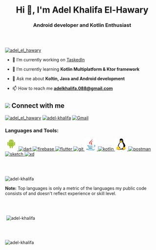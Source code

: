 <h1 align="center">Hi 👋, I'm Adel Khalifa El-Hawary</h1>
<h3 align="center">Android developer and Kotlin Enthusiast</h3>

<br/><br/>
<p align="left"> <a href="https://twitter.com/adel_el_hawary" target="blank"><img src="https://img.shields.io/twitter/follow/adel_el_hawary?logo=twitter&style=for-the-badge" alt="adel_el_hawary" /></a> </p>

- 🔭 I’m currently working on [TaskedIn](https://play.google.com/store/apps/details?id=com.megatrust.taskedinpro)

- 🌱 I’m currently learning **Kotlin Multiplatform & Ktor framework**

- 💬 Ask me about **Koltin, Java and Android development**

- 📫 How to reach me **adelkhalifa.088@gmail.com**


## <img src="https://media.giphy.com/media/iY8CRBdQXODJSCERIr/giphy.gif" width="30px"> Connect with me


  
<p align="left">
<a href="https://twitter.com/adel_el_hawary" target="blank"><img align="center" src="https://raw.githubusercontent.com/rahuldkjain/github-profile-readme-generator/master/src/images/icons/Social/twitter.svg" alt="adel_el_hawary" height="30" width="40" /></a>
<a href="https://linkedin.com/in/adel-khalifa" target="blank"><img align="center" src="https://raw.githubusercontent.com/rahuldkjain/github-profile-readme-generator/master/src/images/icons/Social/linked-in-alt.svg" alt="adel-khalifa" height="30" width="40" /></a>
<a href="mailto:adelkhalifa.088@gmail.com" target="blank"><img align="center" src="https://img.shields.io/badge/gmail-%23EA4335.svg?style=plastic&logo=gmail&logoColor=white" alt="Gmail" height="30" /></a>
 </p>

<h3 align="left">Languages and Tools:</h3>
<p align="left"> <a href="https://developer.android.com" target="_blank" rel="noreferrer"> <img src="https://raw.githubusercontent.com/devicons/devicon/master/icons/android/android-original-wordmark.svg" alt="android" width="40" height="40"/> </a> <a href="https://dart.dev" target="_blank" rel="noreferrer"> <img src="https://www.vectorlogo.zone/logos/dartlang/dartlang-icon.svg" alt="dart" width="40" height="40"/> </a> <a href="https://firebase.google.com/" target="_blank" rel="noreferrer"> <img src="https://www.vectorlogo.zone/logos/firebase/firebase-icon.svg" alt="firebase" width="40" height="40"/> </a> <a href="https://flutter.dev" target="_blank" rel="noreferrer"> <img src="https://www.vectorlogo.zone/logos/flutterio/flutterio-icon.svg" alt="flutter" width="40" height="40"/> </a> <a href="https://git-scm.com/" target="_blank" rel="noreferrer"> <img src="https://www.vectorlogo.zone/logos/git-scm/git-scm-icon.svg" alt="git" width="40" height="40"/> </a> <a href="https://www.java.com" target="_blank" rel="noreferrer"> <img src="https://raw.githubusercontent.com/devicons/devicon/master/icons/java/java-original.svg" alt="java" width="40" height="40"/> </a> <a href="https://kotlinlang.org" target="_blank" rel="noreferrer"> <img src="https://www.vectorlogo.zone/logos/kotlinlang/kotlinlang-icon.svg" alt="kotlin" width="40" height="40"/> </a> <a href="https://www.linux.org/" target="_blank" rel="noreferrer"> <img src="https://raw.githubusercontent.com/devicons/devicon/master/icons/linux/linux-original.svg" alt="linux" width="40" height="40"/> </a> <a href="https://postman.com" target="_blank" rel="noreferrer"> <img src="https://www.vectorlogo.zone/logos/getpostman/getpostman-icon.svg" alt="postman" width="40" height="40"/> </a> <a href="https://www.sketch.com/" target="_blank" rel="noreferrer"> <img src="https://www.vectorlogo.zone/logos/sketchapp/sketchapp-icon.svg" alt="sketch" width="40" height="40"/> </a> <a href="https://www.adobe.com/products/xd.html" target="_blank" rel="noreferrer"> <img src="https://cdn.worldvectorlogo.com/logos/adobe-xd.svg" alt="xd" width="40" height="40"/> </a> </p>

<br/>
<br/>
  
<p><img align="center" src="https://github-readme-stats.vercel.app/api/top-langs?username=adel-khalifa&show_icons=true&locale=en&layout=compact&theme=algolia" alt="adel-khalifa" /><br/></p>


  <b>Note:</b> Top languages is only a metric of the languages my public code consists of and doesn't reflect experience or skill level.
  </p>

<br/>

<br/>
  
<p>&nbsp;<img align="center" src="https://github-readme-stats.vercel.app/api?username=adel-khalifa&show_icons=true&locale=en&theme=algolia" alt="adel-khalifa" /></p>

<br/>
<br/>
 
<p><img align="center" src="https://github-readme-streak-stats.herokuapp.com/?user=adel-khalifa&theme=algolia" alt="adel-khalifa" /></p>
